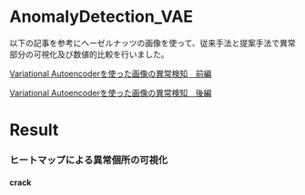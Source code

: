 # AnomalyDetection_VAE
以下の記事を参考にヘーゼルナッツの画像を使って、従来手法と提案手法で異常部分の可視化及び数値的比較を行いました。

[Variational Autoencoderを使った画像の異常検知　前編](https://qiita.com/shinmura0/items/811d01384e20bfd1e035)

[Variational Autoencoderを使った画像の異常検知　後編](https://qiita.com/shinmura0/items/6572d782ad21b15b004e)

# Result
### ヒートマップによる異常個所の可視化
#### crack
